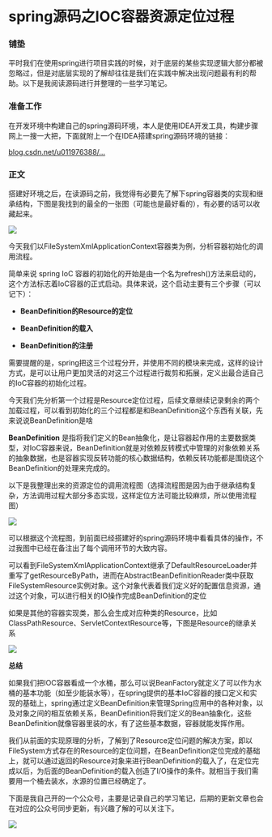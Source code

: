# spring源码之IOC容器资源定位过程 #

### 铺垫 ###

平时我们在使用spring进行项目实践的时候，对于底层的某些实现逻辑大部分都被忽略过，但是对底层实现的了解却往往是我们在实践中解决出现问题最有利的帮助。以下是我阅读源码进行并整理的一些学习笔记。

### 准备工作 ###

在开发环境中构建自己的spring源码环境，本人是使用IDEA开发工具，构建步骤网上一搜一大把，下面就附上一个在IDEA搭建spring源码环境的链接：

[blog.csdn.net/u011976388/…]( https://link.juejin.im?target=https%3A%2F%2Fblog.csdn.net%2Fu011976388%2Farticle%2Fdetails%2F80356808 )

### 正文 ###

搭建好环境之后，在读源码之前，我觉得有必要先了解下spring容器类的实现和继承结构，下图是我找到的最全的一张图（可能也是最好看的），有必要的话可以收藏起来。

![](https://user-gold-cdn.xitu.io/2019/6/1/16b10f4caeb26822?imageView2/0/w/1280/h/960/ignore-error/1)

今天我们以FileSystemXmlApplicationContext容器类为例，分析容器初始化的调用流程。

简单来说 spring IoC 容器的初始化的开始是由一个名为refresh()方法来启动的，这个方法标志着IoC容器的正式启动。具体来说，这个启动主要有三个步骤（可以记下）：

* **BeanDefinition的Resource的定位**
* **BeanDefinition的载入**

* **BeanDefinition的注册**

需要提醒的是，spring把这三个过程分开，并使用不同的模块来完成，这样的设计方式，是可以让用户更加灵活的对这三个过程进行裁剪和拓展，定义出最合适自己的IoC容器的初始化过程。

今天我们先分析第一个过程是Resource定位过程，后续文章继续记录剩余的两个加载过程，可以看到初始化的三个过程都是和BeanDefinition这个东西有关联，先来说说BeanDefinition是啥

**BeanDefinition** 是指将我们定义的Bean抽象化，是让容器起作用的主要数据类型，对IoC容器来说，BeanDefinition就是对依赖反转模式中管理的对象依赖关系的抽象数据，也是容器实现反转功能的核心数据结构，依赖反转功能都是围绕这个BeanDefinition的处理来完成的。

以下是我整理出来的资源定位的调用流程图（选择流程图是因为由于继承结构复杂，方法调用过程大部分多态实现，这样定位方法可能比较麻烦，所以使用流程图）

![](https://user-gold-cdn.xitu.io/2019/6/1/16b111ebdbd191cf?imageView2/0/w/1280/h/960/ignore-error/1)

可以根据这个流程图，到前面已经搭建好的spring源码环境中看看具体的操作，不过我图中已经在备注出了每个调用环节的大致内容。

可以看到FileSystemXmlApplicationContext继承了DefaultResourceLoader并重写了getResourceByPath，进而在AbstractBeanDefinitionReader类中获取FileSystemResource实例对象。这个对象代表着我们定义好的配置信息资源，通过这个对象，可以进行相关的IO操作完成BeanDefinition的定位

如果是其他的容器实现类，那么会生成对应种类的Resource，比如ClassPathResource、ServletContextResource等，下图是Resource的继承关系

![](https://user-gold-cdn.xitu.io/2019/6/1/16b1124ab842ea5c?imageView2/0/w/1280/h/960/ignore-error/1)

**总结**

如果我们把IOC容器看成一个水桶，那么可以说BeanFactory就定义了可以作为水桶的基本功能（如至少能装水等），在spring提供的基本IoC容器的接口定义和实现的基础上，spring通过定义BeanDefinition来管理Spring应用中的各种对象，以及对象之间的相互依赖关系，BeanDefinition将我们定义的Bean抽象化，这些BeanDefinition就像容器里装的水，有了这些基本数据，容器就能发挥作用。

我们从前面的实现原理的分析，了解到了Resource定位问题的解决方案，即以FileSystem方式存在的Resource的定位问题，在BeanDefinition定位完成的基础上，就可以通过返回的Resource对象来进行BeanDefinition的载入了，在定位完成以后，为后面的BeanDefinition的载入创造了I/O操作的条件。就相当于我们需要用一个桶去装水，水源的位置已经确定了。

下面是我自己开的一个公众号，主要是记录自己的学习笔记，后期的更新文章也会在对应的公众号同步更新，有兴趣了解的可以关注下。

![](https://user-gold-cdn.xitu.io/2019/6/1/16b1128d76cd9222?imageView2/0/w/1280/h/960/ignore-error/1)